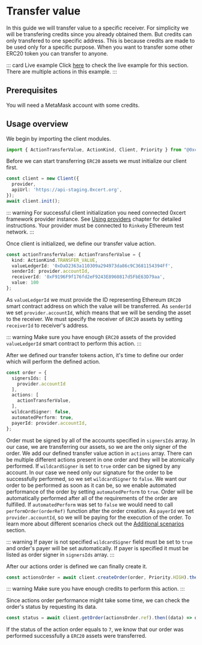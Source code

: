 # Transfer value

In this guide we will transfer value to a specific receiver. For simplicity we will be transfering credits since you already obtained them. But credits can only transfered to one specific address. This is because credits are made to be used only for a specific purpose. When you want to transfer some other ERC20 token you can transfer to anyone.

::: card Live example
Click [here](https://codesandbox.io/s/github/0xcert/api-example-order?module=%2FREADME.md) to check the live example for this section. There are multiple actions in this example.
:::

## Prerequisites

You will need a MetaMask account with some credits.

## Usage overview

We begin by importing the client modules.

```ts
import { ActionTransferValue, ActionKind, Client, Priority } from "@0xcert/client";
```

Before we can start transferring `ERC20` assets we must initialize our client first.

```ts
const client = new Client({
  provider,
  apiUrl: 'https://api-staging.0xcert.org',
});
await client.init();
```
::: warning
For successful client initialization you need connected 0xcert framework provider instance. See [Using providers](providers.html#providers) chapter for detailed instructions. Your provider must be connected to `Rinkeby` Ethereum test network.
:::

Once client is initialized, we define our transfer value action.

```ts
const actionTransferValue: ActionTransferValue = {
  kind: ActionKind.TRANSFER_VALUE,
  valueLedgerId: '0xDaD2363a110309a294973da86c9C3681154394Ff',
  senderId: provider.accountId,
  receiverId: '0xF9196F9f176fd2eF9243E8960817d5FbE63D79aa',
  value: 100
};
```
As `valueLedgerId` we must provide the ID representing Ethereum `ERC20` smart contract address on which the value will be transferred. As `senderId` we set `provider.accountId`, which means that we will be sending the asset to the receiver. We must specify the receiver of `ERC20` assets by setting `receiverId` to receiver's address.

::: warning
Make sure you have enough `ERC20` assets of the provided `valueLedgerId` smart contract to perform this action.
:::

After we defined our transfer tokens action, it's time to define our order which will perform the defined action.

```ts
const order = {
  signersIds: [
    provider.accountId
  ],
  actions: [
    actionTransferValue,
  ],
  wildcardSigner: false,
  automatedPerform: true,
  payerId: provider.accountId,
};
```

Order must be signed by all of the accounts specified in `signersIds` array. In our case, we are transferring our assets, so we are the only signer of the order. We add our defined transfer value action in `actions` array. There can be multiple different actions present in one order and they will be atomically performed. If `wildcardSigner` is set to `true` order can be signed by any account. In our case we need only our signature for the order to be successfully performed, so we set `wildcardSigner` to `false`. We want our order to be performed as soon as it can be, so we enable automated performance of the order by setting `automatedPerform` to `true`. Order will be automatically performed after all of the requirements of the order are fulfilled. If `automatedPerform` was set to `false` we would need to call `performOrder(orderRef)` function after the order creation. As `payerId` we set `provider.accountId`, so we will be paying for the execution of the order. To learn more about different scenarios check out the [Additional scenarios](additional-scenarios.html) section.

::: warning
If payer is not specified `wildcardSigner` field must be set to `true` and order's payer will be set automatically. If payer is specified it must be listed as order signer in `signersIds` array.
:::

After our actions order is defined we can finally create it.

```ts
const actionsOrder = await client.createOrder(order, Priority.HIGH).then((data) => data.data);
```

::: warning
Make sure you have enough credits to perform this action.
:::

Since actions order performance might take some time, we can check the order's status by requesting its data.

```ts
const status = await client.getOrder(actionsOrder.ref).then((data) => data.data.status);
```

If the status of the action order equals to `7`, we know that our order was performed successfully a `ERC20` assets were transferred.